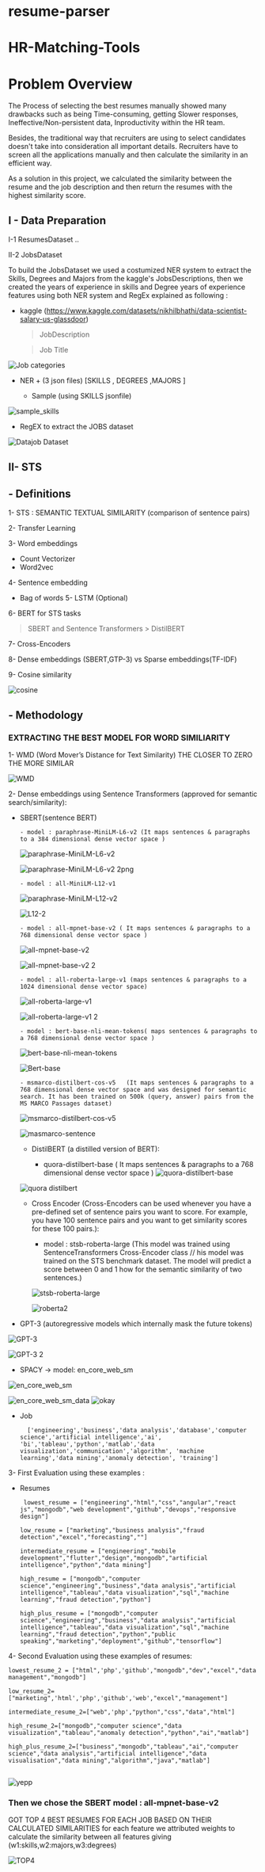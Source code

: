 # resume-parser
# HR-Matching-Tools

# Problem Overview

The Process of selecting the best resumes manually showed many drawbacks
such as being Time-consuming, getting Slower responses, Ineffective/Non-persistent data,
Inproductivity within the HR team. 

Besides, the traditional way that recruiters are using to select candidates doesn't take into consideration all important details. Recruiters have to screen all the applications manually and then calculate the similarity in an efficient way.

As a solution in this project, we calculated the similarity between the resume and the job description and then return the resumes with the highest similarity score.


## I - Data Preparation
I-1 ResumesDataset  ..

II-2 JobsDataset 

To build the JobsDataset we used a costumized NER system to extract the Skills, Degrees and Majors from the kaggle's JobsDescriptions, 
then we created the  years of experience in skills and  Degree years of experience features using both NER system and RegEx explained as following :

   - kaggle (https://www.kaggle.com/datasets/nikhilbhathi/data-scientist-salary-us-glassdoor) 
       > JobDescription 
       
       >  Job Title
       
   ![Job categories](https://user-images.githubusercontent.com/78451998/185714017-5e7e9486-1e37-4ca6-9c6b-344cd2418192.png)
   
   - NER + (3 json files) [SKILLS , DEGREES ,MAJORS ]
     
     +  Sample (using SKILLS jsonfile)
     
   
   ![sample_skills](https://user-images.githubusercontent.com/78451998/185714002-7d8c439f-d5f2-4754-a925-183eafaff816.png)
   
   
   + RegEX to extract the JOBS dataset
   
![Datajob Dataset](https://user-images.githubusercontent.com/78451998/185712634-4b57b166-964d-4169-a644-2f52158ef10b.png)


## II- STS

## - Definitions 

1- STS : SEMANTIC TEXTUAL SIMILARITY (comparison of sentence pairs)

2- Transfer Learning

3- Word embeddings
 - Count Vectorizer
 - Word2vec
 
4- Sentence embedding
 - Bag of words
5- LSTM (Optional)

6- BERT for STS tasks
  > SBERT and Sentence Transformers
    > DistilBERT
    
7- Cross-Encoders

8- Dense embeddings (SBERT,GTP-3) vs Sparse embeddings(TF-IDF)

9- Cosine similarity

![cosine](https://user-images.githubusercontent.com/78451998/186685650-bf5b36a3-c8fa-48f3-8e51-8aa2e9287639.png)



## - Methodology

### EXTRACTING THE BEST MODEL FOR WORD SIMILIARITY

1- WMD (Word Mover’s Distance for Text Similarity) THE CLOSER TO ZERO THE MORE SIMILAR

![WMD](https://user-images.githubusercontent.com/78451998/186677693-b9a1752b-d39a-4488-a82e-5f296a85586e.png)





2-  Dense embeddings using Sentence Transformers (approved for semantic search/similarity):
 
   - SBERT(sentence BERT)
   
         - model : paraphrase-MiniLM-L6-v2 (It maps sentences & paragraphs to a 384 dimensional dense vector space )
         
      ![paraphrase-MiniLM-L6-v2](https://user-images.githubusercontent.com/78451998/185649175-68ce7fd6-a7f5-40d1-ae91-680d381500ae.png)
      
      ![paraphrase-MiniLM-L6-v2 2png](https://user-images.githubusercontent.com/78451998/185746344-4902db9b-db98-49f0-9280-c7900b7c1c2d.png)


         
         
         - model : all-MiniLM-L12-v1
         
      ![paraphrase-MiniLM-L12-v2](https://user-images.githubusercontent.com/78451998/185649219-78e1a249-ff8c-417a-9106-b6798da663c6.png)
      
      ![L12-2](https://user-images.githubusercontent.com/78451998/185747269-2ee2a0e1-1b49-400b-ab43-31651297ca21.png)

         
         - model : all-mpnet-base-v2 ( It maps sentences & paragraphs to a 768 dimensional dense vector space )
      ![all-mpnet-base-v2](https://user-images.githubusercontent.com/78451998/185654620-46767d43-3bee-4c4f-9184-ca4d0d6d09cc.png)
      
      ![all-mpnet-base-v2 2](https://user-images.githubusercontent.com/78451998/185749893-38004557-2c88-4480-a514-e31d2c35f023.png)

         
         - model : all-roberta-large-v1 (maps sentences & paragraphs to a 1024 dimensional dense vector space)
         
     ![all-roberta-large-v1](https://user-images.githubusercontent.com/78451998/185653297-8110eb9e-77b6-40c2-b869-d67ac4c681fd.png)
     
     ![all-roberta-large-v1 2](https://user-images.githubusercontent.com/78451998/185750700-113a22b5-3c07-4e01-ac5f-654497bf68b5.png)
 
         
         - model : bert-base-nli-mean-tokens( maps sentences & paragraphs to a 768 dimensional dense vector space )
     ![bert-base-nli-mean-tokens](https://user-images.githubusercontent.com/78451998/185658202-b254e9c4-e299-4d8b-a154-da9782ea7a6f.png)
     
     ![Bert-base](https://user-images.githubusercontent.com/78451998/185753890-5762a6a3-393d-4bba-bdd8-00bf4aae0ba0.png)
          
         - msmarco-distilbert-cos-v5   (It maps sentences & paragraphs to a 768 dimensional dense vector space and was designed for semantic search. It has been trained on 500k (query, answer) pairs from the MS MARCO Passages dataset)
          
        ![msmarco-distilbert-cos-v5](https://user-images.githubusercontent.com/78451998/185739187-7cc297a2-5177-43ba-9039-ba3699c20c22.png)
        
        ![masmarco-sentence](https://user-images.githubusercontent.com/78451998/185792262-7f5eb60d-306b-403e-8c1c-9175ff5236d4.png)


         
       - DistilBERT  (a distilled version of BERT): 
         
          
          - quora-distilbert-base ( It maps sentences & paragraphs to a 768 dimensional dense vector space )
     ![quora-distilbert-base](https://user-images.githubusercontent.com/78451998/185706963-a26895d9-769c-4502-a86a-052c3f343007.png)
     
        ![quora distilbert](https://user-images.githubusercontent.com/78451998/185754302-87242af1-cae8-412a-9e6c-d614c03f9272.png)

     
      - Cross Encoder (Cross-Encoders can be used whenever you have a pre-defined set of sentence pairs you want to score. For example, you have 100 sentence pairs and you want to get similarity scores for these 100 pairs.):
       
         - model : stsb-roberta-large (This model was trained using SentenceTransformers Cross-Encoder class 
         // his model was trained on the STS benchmark dataset. The model will predict a score between 0 and 1 how for the semantic similarity of two sentences.)
         
          ![stsb-roberta-large](https://user-images.githubusercontent.com/78451998/185737828-e2e4bd09-4871-4f28-9061-99ee4729d1dc.png)
          
          ![roberta2](https://user-images.githubusercontent.com/78451998/185792033-c612aebd-2fb2-44ed-9b8d-cbdafa31e7ba.png)

           
          
  - GPT-3 (autoregressive models which internally mask the future tokens)
  
  ![GPT-3](https://user-images.githubusercontent.com/78451998/185740633-ad60d2d2-973d-4da5-91c0-954b65b03316.png)
  
  ![GPT-3 2](https://user-images.githubusercontent.com/78451998/185792709-6bb69d6f-ad32-47a3-861c-4e05b54c1a70.png)

 -  SPACY -> model: en_core_web_sm

![en_core_web_sm](https://user-images.githubusercontent.com/78451998/185712371-cf25f567-16c0-4585-9982-94f3c8af7165.png)

![en_core_web_sm_data](https://user-images.githubusercontent.com/78451998/185936446-0d60b82d-4bb1-42fc-ac6b-18f3b595c402.png)
![okay](https://user-images.githubusercontent.com/78451998/185939131-2e4281c6-b328-4135-ba2d-3fe45889b26e.png)



- Job
    
  ```
    ['engineering','business','data analysis','database','computer science','artificial intelligence','ai', 'bi','tableau','python','matlab','data visualization','communication','algorithm', 'machine learning','data mining','anomaly detection', 'training']
     ```

3- First Evaluation using these examples :

- Resumes
   
    ```
     lowest_resume = ["engineering","html","css","angular","react js","mongodb","web development","github","devops","responsive design"]
    
    low_resume = ["marketing","business analysis","fraud detection","excel","forecasting",""]
    
    intermediate_resume = ["engineering","mobile development","flutter","design","mongodb","artificial intelligence","python","data mining"]
    
    high_resume = ["mongodb","computer science","engineering","business","data analysis","artificial intelligence","tableau","data visualization","sql","machine learning","fraud detection","python"]

    high_plus_resume = ["mongodb","computer science","engineering","business","data analysis","artificial intelligence","tableau","data visualization","sql","machine learning","fraud detection","python","public speaking","marketing","deployment","github","tensorflow"]
   
    ```
  
4- Second Evaluation using these examples of resumes:
```
lowest_resume_2 = ["html",'php','github',"mongodb","dev","excel","data management","mongodb"]

low_resume_2=["marketing",'html','php','github','web',"excel","management"]

intermediate_resume_2=["web",'php',"python","css","data","html"]

high_resume_2=["mongodb","computer science","data visualization","tableau","anomaly detection","python","ai","matlab"]

high_plus_resume_2=["business","mongodb","tableau","ai","computer science","data analysis","artificial intelligence","data visualisation","data mining","algorithm","java","matlab"]


```
![yepp](https://user-images.githubusercontent.com/78451998/186676533-976b8bee-eedd-4a01-95e4-5107d6d24db1.png)

### Then we chose the SBERT model :   all-mpnet-base-v2 

GOT TOP 4 BEST RESUMES FOR EACH JOB BASED ON THEIR CALCULATED SIMILARITIES 
for each feature we attributed weights to calculate the similarity between all features giving (w1:skills,w2:majors,w3:degrees)

![TOP4](https://user-images.githubusercontent.com/78451998/186678778-a780ca4d-7785-4b77-8cc2-7f97f5ee938a.png)
